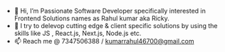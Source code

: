 - 👋 Hi, I’m Passionate Software Developer specifically interested in Frontend Solutions names as Rahul kumar aka Ricky.
- 👀 I try to delevop cutting edge & client specific solutions by using the skills like JS , React.js, Next.js, Node.js etc.
- 📫 Reach me @ 7347506388 / kumarrahul46700@gmail.com


<!---
k-a-rahul/k-a-rahul is a ✨ special ✨ repository because its `README.md` (this file) appears on your GitHub profile.
You can click the Preview link to take a look at your changes.
--->
